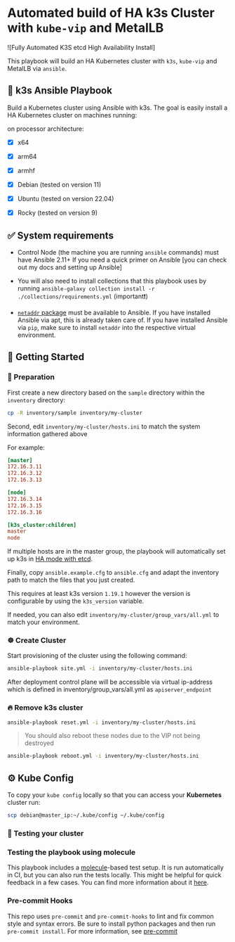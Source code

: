 # Automated build of HA k3s Cluster with `kube-vip` and MetalLB

![Fully Automated K3S etcd High Availability Install]

This playbook will build an HA Kubernetes cluster with `k3s`, `kube-vip` and MetalLB via `ansible`.


## 📖 k3s Ansible Playbook

Build a Kubernetes cluster using Ansible with k3s. The goal is easily install a HA Kubernetes cluster on machines running:

on processor architecture:

- [X] x64
- [X] arm64
- [X] armhf

- [x] Debian (tested on version 11)
- [x] Ubuntu (tested on version 22.04)
- [x] Rocky (tested on version 9)


## ✅ System requirements

- Control Node (the machine you are running `ansible` commands) must have Ansible 2.11+ If you need a quick primer on Ansible [you can check out my docs and setting up Ansible]

- You will also need to install collections that this playbook uses by running `ansible-galaxy collection install -r ./collections/requirements.yml` (important❗)

- [`netaddr` package](https://pypi.org/project/netaddr/) must be available to Ansible. If you have installed Ansible via apt, this is already taken care of. If you have installed Ansible via `pip`, make sure to install `netaddr` into the respective virtual environment.


## 🚀 Getting Started

### 🍴 Preparation

First create a new directory based on the `sample` directory within the `inventory` directory:

```bash
cp -R inventory/sample inventory/my-cluster
```

Second, edit `inventory/my-cluster/hosts.ini` to match the system information gathered above

For example:

```ini
[master]
172.16.3.11
172.16.3.12
172.16.3.13

[node]
172.16.3.14
172.16.3.15
172.16.3.16

[k3s_cluster:children]
master
node
```

If multiple hosts are in the master group, the playbook will automatically set up k3s in [HA mode with etcd](https://rancher.com/docs/k3s/latest/en/installation/ha-embedded/).

Finally, copy `ansible.example.cfg` to `ansible.cfg` and adapt the inventory path to match the files that you just created.

This requires at least k3s version `1.19.1` however the version is configurable by using the `k3s_version` variable.

If needed, you can also edit `inventory/my-cluster/group_vars/all.yml` to match your environment.

### ☸️ Create Cluster

Start provisioning of the cluster using the following command:

```bash
ansible-playbook site.yml -i inventory/my-cluster/hosts.ini
```

After deployment control plane will be accessible via virtual ip-address which is defined in inventory/group_vars/all.yml as `apiserver_endpoint`

### 🔥 Remove k3s cluster

```bash
ansible-playbook reset.yml -i inventory/my-cluster/hosts.ini
```
>You should also reboot these nodes due to the VIP not being destroyed

```bash
ansible-playbook reboot.yml -i inventory/my-cluster/hosts.ini
```


## ⚙️ Kube Config

To copy your `kube config` locally so that you can access your **Kubernetes** cluster run:

```bash
scp debian@master_ip:~/.kube/config ~/.kube/config
```

### 🔨 Testing your cluster


### Testing the playbook using molecule

This playbook includes a [molecule](https://molecule.rtfd.io/)-based test setup.
It is run automatically in CI, but you can also run the tests locally.
This might be helpful for quick feedback in a few cases.
You can find more information about it [here](molecule/README.md).

### Pre-commit Hooks

This repo uses `pre-commit` and `pre-commit-hooks` to lint and fix common style and syntax errors.  Be sure to install python packages and then run `pre-commit install`.  For more information, see [pre-commit](https://pre-commit.com/)
